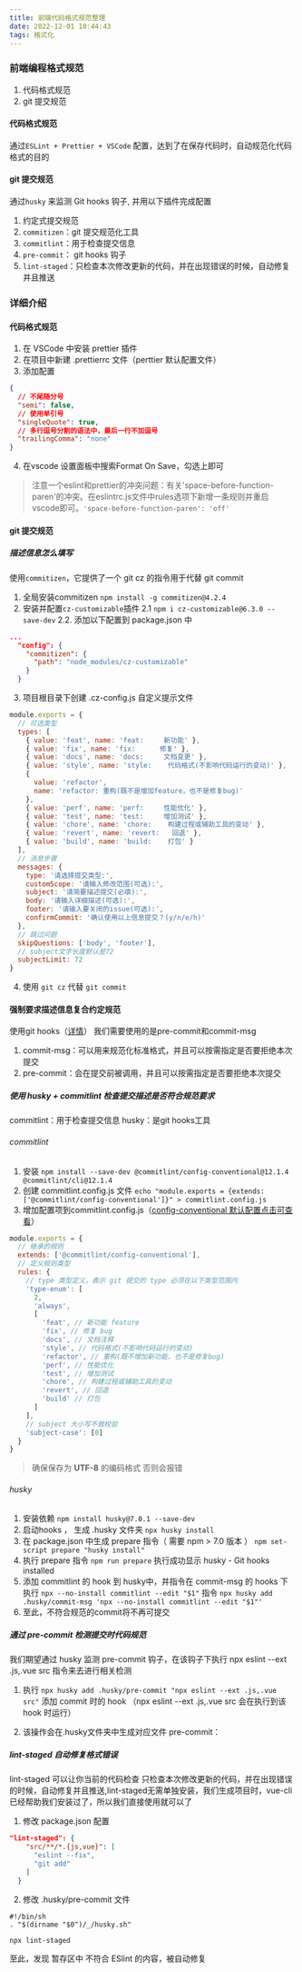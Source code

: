 ```yaml
---
title: 前端代码格式规范整理
date: 2022-12-01 10:44:43
tags: 格式化
---
```


### 前端编程格式规范
1. 代码格式规范
2. git 提交规范

#### 代码格式规范
通过`ESLint + Prettier + VSCode` 配置，达到了在保存代码时，自动规范化代码格式的目的

#### git 提交规范
通过`husky` 来监测 Git hooks 钩子, 并用以下插件完成配置
1. 约定式提交规范
2. `commitizen`：git 提交规范化工具
3. `commitlint`：用于检查提交信息
4. `pre-commit`： git hooks 钩子
5. `lint-staged`：只检查本次修改更新的代码，并在出现错误的时候，自动修复并且推送

### 详细介绍
#### 代码格式规范
1. 在 VSCode 中安装 prettier 插件
2. 在项目中新建 .prettierrc 文件（perttier 默认配置文件）
3. 添加配置
``` json
{
  // 不尾随分号
  "semi": false,
  // 使用单引号
  "singleQuote": true,
  // 多行逗号分割的语法中，最后一行不加逗号
  "trailingComma": "none"
}
```
4. 在vscode 设置面板中搜索Format On Save，勾选上即可
> 注意一个eslint和prettier的冲突问题：有关'space-before-function-paren'的冲突。在eslintrc.js文件中rules选项下新增一条规则并重启vscode即可。` 'space-before-function-paren': 'off' `

#### git 提交规范
##### 描述信息怎么填写
使用`commitizen`，它提供了一个 git cz 的指令用于代替 git commit
1. 全局安装commitizen
`npm install -g commitizen@4.2.4`
2. 安装并配置`cz-customizable`插件
  2.1 `npm i cz-customizable@6.3.0 --save-dev`
  2.2. 添加以下配置到 package.json 中
  ``` json
  ...
    "config": {
      "commitizen": {
        "path": "node_modules/cz-customizable"
      }
    }

  ```
3. 项目根目录下创建 .cz-config.js 自定义提示文件
```js
module.exports = {
  // 可选类型
  types: [
    { value: 'feat', name: 'feat:     新功能' },
    { value: 'fix', name: 'fix:      修复' },
    { value: 'docs', name: 'docs:     文档变更' },
    { value: 'style', name: 'style:    代码格式(不影响代码运行的变动)' },
    {
      value: 'refactor',
      name: 'refactor: 重构(既不是增加feature，也不是修复bug)'
    },
    { value: 'perf', name: 'perf:     性能优化' },
    { value: 'test', name: 'test:     增加测试' },
    { value: 'chore', name: 'chore:    构建过程或辅助工具的变动' },
    { value: 'revert', name: 'revert:   回退' },
    { value: 'build', name: 'build:    打包' }
  ],
  // 消息步骤
  messages: {
    type: '请选择提交类型:',
    customScope: '请输入修改范围(可选):',
    subject: '请简要描述提交(必填):',
    body: '请输入详细描述(可选):',
    footer: '请输入要关闭的issue(可选):',
    confirmCommit: '确认使用以上信息提交？(y/n/e/h)'
  },
  // 跳过问题
  skipQuestions: ['body', 'footer'],
  // subject文字长度默认是72
  subjectLimit: 72
}

```
4. 使用 `git cz` 代替 `git commit`

#### 强制要求描述信息复合约定规范
使用git hooks（[详情](https://git-scm.com/docs/githooks)）
我们需要使用的是pre-commit和commit-msg

1. commit-msg：可以用来规范化标准格式，并且可以按需指定是否要拒绝本次提交
2. pre-commit：会在提交前被调用，并且可以按需指定是否要拒绝本次提交

##### 使用 husky + commitlint 检查提交描述是否符合规范要求
commitlint：用于检查提交信息
husky：是git hooks工具
###### commitlint
1. 安装
`npm install --save-dev @commitlint/config-conventional@12.1.4 @commitlint/cli@12.1.4`
2. 创建 commitlint.config.js 文件
`echo "module.exports = {extends: ['@commitlint/config-conventional']}" > commitlint.config.js`
3. 增加配置项到commitlint.config.js（[config-conventional 默认配置点击可查看](https://github.com/conventional-changelog/commitlint/blob/master/@commitlint/config-conventional/index.js)）
```js
module.exports = {
  // 继承的规则
  extends: ['@commitlint/config-conventional'],
  // 定义规则类型
  rules: {
    // type 类型定义，表示 git 提交的 type 必须在以下类型范围内
    'type-enum': [
      2,
      'always',
      [
        'feat', // 新功能 feature
        'fix', // 修复 bug
        'docs', // 文档注释
        'style', // 代码格式(不影响代码运行的变动)
        'refactor', // 重构(既不增加新功能，也不是修复bug)
        'perf', // 性能优化
        'test', // 增加测试
        'chore', // 构建过程或辅助工具的变动
        'revert', // 回退
        'build' // 打包
      ]
    ],
    // subject 大小写不做校验
    'subject-case': [0]
  }
}
```
> 确保保存为 **UTF-8** 的编码格式 否则会报错

###### husky
1. 安装依赖
`npm install husky@7.0.1 --save-dev`
2. 启动hooks ， 生成 .husky 文件夹
`npx husky install`
3. 在 package.json 中生成 prepare 指令（ 需要 npm > 7.0 版本 ）
`npm set-script prepare "husky install"`
4. 执行 prepare 指令
`npm run prepare`
执行成功显示 husky - Git hooks installed
5. 添加 commitlint 的 hook 到 husky中，并指令在 commit-msg 的 hooks 下执行 `npx --no-install commitlint --edit "$1"` 指令
`npx husky add .husky/commit-msg 'npx --no-install commitlint --edit "$1"'`
6. 至此，不符合规范的commit将不再可提交
##### 通过 pre-commit 检测提交时代码规范
我们期望通过 husky 监测 pre-commit 钩子，在该钩子下执行 npx eslint --ext .js,.vue src 指令来去进行相关检测
1. 执行 `npx husky add .husky/pre-commit "npx eslint --ext .js,.vue src"` 添加 commit 时的 hook （npx eslint --ext .js,.vue src 会在执行到该 hook 时运行）

2. 该操作会在.husky文件夹中生成对应文件 pre-commit：

##### lint-staged 自动修复格式错误
lint-staged 可以让你当前的代码检查 只检查本次修改更新的代码，并在出现错误的时候，自动修复并且推送,lint-staged无需单独安装，我们生成项目时，vue-cli 已经帮助我们安装过了，所以我们直接使用就可以了
1. 修改 package.json 配置
```json
"lint-staged": {
    "src/**/*.{js,vue}": [
      "eslint --fix",
      "git add"
    ]
  }

```
2. 修改 .husky/pre-commit 文件
```
#!/bin/sh
. "$(dirname "$0")/_/husky.sh"

npx lint-staged
```

至此，发现 暂存区中 不符合 ESlint 的内容，被自动修复